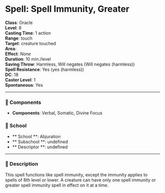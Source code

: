 
# Spell: Spell Immunity, Greater
**Class**: Oracle  
**Level**: 8  
**Casting Time**: 1 action  
**Range**: touch  
**Target**: creature touched  
**Area**:   
**Effect**: _None_  
**Duration**: 10 min./level  
**Saving Throw**: Harmless, Will negates (Will negates (harmless))  
**Spell Resistance**: Yes (yes (harmless))  
**DC**: 18  
**Caster Level**: 1  
**Spontaneous**: Yes

---

### 🔮 Components
- **Components**: Verbal, Somatic, Divine Focus

### 🏫 School
- ** School **: Abjuration
- ** Subschool **: undefined
- ** Descriptor **: undefined
---

### 📜 Description
This spell functions like spell immunity, except the immunity applies to spells of 8th level or lower. A creature can have only one spell immunity or greater spell immunity spell in effect on it at a time.
